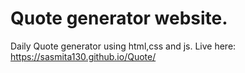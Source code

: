 # Quote generator website.
Daily Quote generator using html,css and js.
Live here: https://sasmita130.github.io/Quote/
